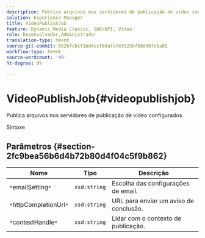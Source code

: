 ```yaml
---
description: Publica arquivos nos servidores de publicação de vídeo configurados.
solution: Experience Manager
title: VideoPublishJob
feature: Dynamic Media Classic, SDK/API, Vídeo
role: Desenvolvedor,Administrador
translation-type: tm+mt
source-git-commit: 052bfcbcf1bd4ccf60afa7e3325bf58dd07cba85
workflow-type: tm+mt
source-wordcount: '49'
ht-degree: 0%

---
```



# VideoPublishJob{#videopublishjob}

Publica arquivos nos servidores de publicação de vídeo configurados.

Sintaxe

## Parâmetros {#section-2fc9bea56b6d4b72b80d4f04c5f9b862}

| Nome | Tipo | Descrição |
|---|---|---|
| `*`emailSetting`*` | `xsd:string` | Escolha das configurações de email. |
| `*`httpCompletionUrl`*` | `xsd:string` | URL para enviar um aviso de conclusão. |
| `*`contextHandle`*` | `xsd:string` | Lidar com o contexto de publicação. |

